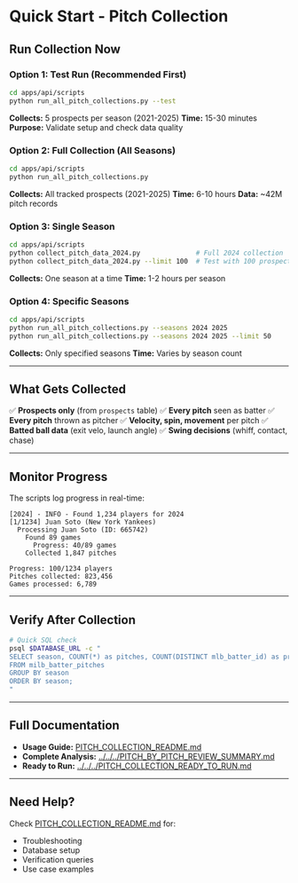 # Quick Start - Pitch Collection

## Run Collection Now

### Option 1: Test Run (Recommended First)
```bash
cd apps/api/scripts
python run_all_pitch_collections.py --test
```
**Collects:** 5 prospects per season (2021-2025)
**Time:** 15-30 minutes
**Purpose:** Validate setup and check data quality

### Option 2: Full Collection (All Seasons)
```bash
cd apps/api/scripts
python run_all_pitch_collections.py
```
**Collects:** All tracked prospects (2021-2025)
**Time:** 6-10 hours
**Data:** ~42M pitch records

### Option 3: Single Season
```bash
cd apps/api/scripts
python collect_pitch_data_2024.py              # Full 2024 collection
python collect_pitch_data_2024.py --limit 100  # Test with 100 prospects
```
**Collects:** One season at a time
**Time:** 1-2 hours per season

### Option 4: Specific Seasons
```bash
cd apps/api/scripts
python run_all_pitch_collections.py --seasons 2024 2025
python run_all_pitch_collections.py --seasons 2024 2025 --limit 50
```
**Collects:** Only specified seasons
**Time:** Varies by season count

---

## What Gets Collected

✅ **Prospects only** (from `prospects` table)
✅ **Every pitch** seen as batter
✅ **Every pitch** thrown as pitcher
✅ **Velocity, spin, movement** per pitch
✅ **Batted ball data** (exit velo, launch angle)
✅ **Swing decisions** (whiff, contact, chase)

---

## Monitor Progress

The scripts log progress in real-time:
```
[2024] - INFO - Found 1,234 players for 2024
[1/1234] Juan Soto (New York Yankees)
  Processing Juan Soto (ID: 665742)
    Found 89 games
      Progress: 40/89 games
    Collected 1,847 pitches

Progress: 100/1234 players
Pitches collected: 823,456
Games processed: 6,789
```

---

## Verify After Collection

```bash
# Quick SQL check
psql $DATABASE_URL -c "
SELECT season, COUNT(*) as pitches, COUNT(DISTINCT mlb_batter_id) as prospects
FROM milb_batter_pitches
GROUP BY season
ORDER BY season;
"
```

---

## Full Documentation

- **Usage Guide:** [PITCH_COLLECTION_README.md](PITCH_COLLECTION_README.md)
- **Complete Analysis:** [../../../PITCH_BY_PITCH_REVIEW_SUMMARY.md](../../../PITCH_BY_PITCH_REVIEW_SUMMARY.md)
- **Ready to Run:** [../../../PITCH_COLLECTION_READY_TO_RUN.md](../../../PITCH_COLLECTION_READY_TO_RUN.md)

---

## Need Help?

Check [PITCH_COLLECTION_README.md](PITCH_COLLECTION_README.md) for:
- Troubleshooting
- Database setup
- Verification queries
- Use case examples
